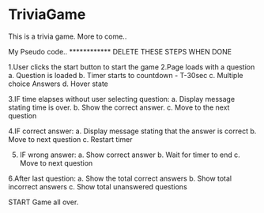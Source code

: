 # TriviaGame
This is a trivia game. More to come..

My Pseudo code.. ************ DELETE THESE STEPS WHEN DONE

1.User clicks the start button to start the game
2.Page loads with a question
  a. Question is loaded
  b. Timer starts to countdown - T-30sec
  c. Multiple choice Answers
  d. Hover state
  
3.IF time elapses without user selecting question:
  a. Display message stating time is over.
  b. Show the correct answer.
  c. Move to the next question
  
4.IF correct answer:
  a. Display message stating that the answer is correct
  b. Move to next question
  c. Restart timer
  
5. IF wrong answer:
  a. Show correct answer
  b. Wait for timer to end
  c. Move to next question
  
6.After last question:
  a. Show the total correct answers
  b. Show total incorrect answers
  c. Show total unanswered questions
  
 START Game all over.
